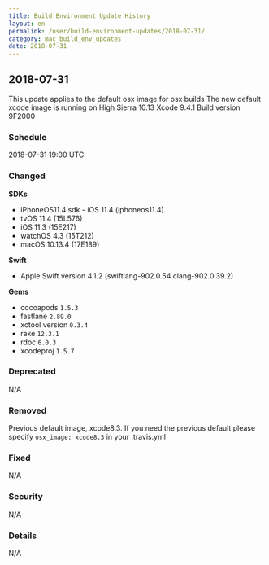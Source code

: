 ```yaml
---
title: Build Environment Update History
layout: en
permalink: /user/build-environment-updates/2018-07-31/
category: mac_build_env_updates
date: 2018-07-31
---
```


## 2018-07-31

This update applies to the default osx image for osx builds
The new default xcode image is running on High Sierra 10.13
Xcode 9.4.1
Build version 9F2000

### Schedule

2018-07-31 19:00 UTC

### Changed

**SDKs**

- iPhoneOS11.4.sdk - iOS 11.4 (iphoneos11.4)
- tvOS 11.4 (15L576)
- iOS 11.3 (15E217)
- watchOS 4.3 (15T212)
- macOS 10.13.4 (17E189)

**Swift**

- Apple Swift version 4.1.2 (swiftlang-902.0.54 clang-902.0.39.2)

**Gems**

- cocoapods `1.5.3`
- fastlane `2.89.0`
- xctool version `0.3.4`
- rake `12.3.1`
- rdoc `6.0.3`
- xcodeproj `1.5.7`

### Deprecated

N/A

### Removed

Previous default image, xcode8.3.  If you need the previous default please specify `osx_image: xcode8.3` in your .travis.yml

### Fixed

N/A

### Security

N/A

### Details

N/A
